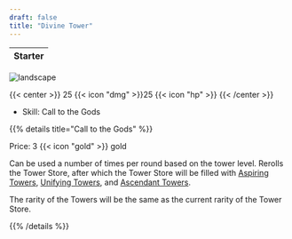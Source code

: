 ```yaml
---
draft: false
title: "Divine Tower"
---
```

| <span style=""> Starter </span> |
|--------|

![landscape](/images/towers/towerS_62.png)

{{< center >}}
25 {{< icon "dmg" >}}25 {{< icon "hp" >}}
{{< /center >}}

* Skill: Call to the Gods

{{% details title="Call to the Gods" %}}

Price: 3 {{< icon "gold" >}} gold

Can be used a number of times per round based on the tower level. Rerolls the Tower Store, after which the Tower Store will be filled with [Aspiring Towers](/towers/aspiring-tower), [Unifying Towers](/towers/unifying-tower), and [Ascendant Towers](/towers/ascendant-tower). 

The rarity of the Towers will be the same as the current rarity of the Tower Store.			

{{% /details %}}